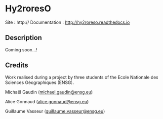 # Hy2roresO
Site : http://
Documentation : http://hy2roreso.readthedocs.io

## Description
Coming soon...!

## Credits

Work realised during a project by three students of the Ecole Nationale des Sciences Géographiques (ENSG).

Michaël Gaudin (michael.gaudin@ensg.eu)

Alice Gonnaud (alice.gonnaud@ensg.eu)

Guillaume Vasseur (guillaume.vasseur@ensg.eu)
